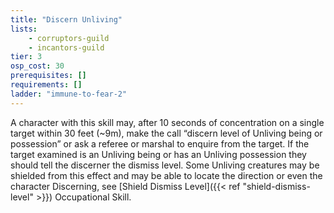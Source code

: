 ```yaml
---
title: "Discern Unliving"
lists:
    - corruptors-guild
    - incantors-guild
tier: 3
osp_cost: 30
prerequisites: []
requirements: []
ladder: "immune-to-fear-2"
---
```

A character with this skill may, after 10 seconds of concentration on a single target within 30 feet (~9m), make the call “discern level of Unliving being or possession” or ask a referee or marshal to enquire from the target. If the target examined is an Unliving being or has an Unliving possession they should tell the discerner the dismiss level. Some Unliving creatures may be shielded from this effect and may be able to locate the direction or even the character Discerning, see [Shield Dismiss Level]({{< ref "shield-dismiss-level" >}}) Occupational Skill.